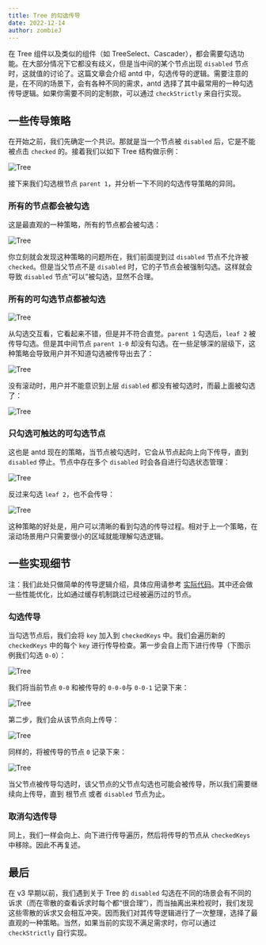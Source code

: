 ```yaml
---
title: Tree 的勾选传导
date: 2022-12-14
author: zombieJ
---
```


在 Tree 组件以及类似的组件（如 TreeSelect、Cascader），都会需要勾选功能。在大部分情况下它都没有歧义，但是当中间的某个节点出现 `disabled` 节点时，这就值的讨论了。这篇文章会介绍 antd 中，勾选传导的逻辑。需要注意的是，在不同的场景下，会有各种不同的需求，antd 选择了其中最常用的一种勾选传导逻辑。如果你需要不同的定制款，可以通过 `checkStrictly` 来自行实现。

## 一些传导策略

在开始之前，我们先确定一个共识。那就是当一个节点被 `disabled` 后，它是不能被点击 `checked` 的。接着我们以如下 Tree 结构做示例：

![Tree](https://mdn.alipayobjects.com/huamei_7uahnr/afts/img/A*eMq8S7Pq0lQAAAAAAAAAAAAADrJ8AQ/original)

接下来我们勾选根节点 `parent 1`，并分析一下不同的勾选传导策略的异同。

### 所有的节点都会被勾选

这是最直观的一种策略，所有的节点都会被勾选：

![Tree](https://mdn.alipayobjects.com/huamei_7uahnr/afts/img/A*QQp-R4EMteAAAAAAAAAAAAAADrJ8AQ/original)

你立刻就会发现这种策略的问题所在，我们前面提到过 `disabled` 节点不允许被 `checked`。但是当父节点不是 `disabled` 时，它的子节点会被强制勾选。这样就会导致 `disabled` 节点“可以”被勾选，显然不合理。

### 所有的可勾选节点都被勾选

![Tree](https://mdn.alipayobjects.com/huamei_7uahnr/afts/img/A*BzrZRbT1gCEAAAAAAAAAAAAADrJ8AQ/original)

从勾选交互看，它看起来不错，但是并不符合直觉。`parent 1` 勾选后，`leaf 2` 被传导勾选。但是其中间节点 `parent 1-0` 却没有勾选。在一些足够深的层级下，这种策略会导致用户并不知道勾选被传导出去了：

![Tree](https://mdn.alipayobjects.com/huamei_7uahnr/afts/img/A*3mHLQZvTgWsAAAAAAAAAAAAADrJ8AQ/original)

没有滚动时，用户并不能意识到上层 `disabled` 都没有被勾选时，而最上面被勾选了：

![Tree](https://mdn.alipayobjects.com/huamei_7uahnr/afts/img/A*xTqPQbdX6B0AAAAAAAAAAAAADrJ8AQ/original)

### 只勾选可触达的可勾选节点

这也是 antd 现在的策略，当节点被勾选时，它会从节点起向上向下传导，直到 `disabled` 停止。节点中存在多个 `disabled` 时会各自进行勾选状态管理：

![Tree](https://mdn.alipayobjects.com/huamei_7uahnr/afts/img/A*EIK0Rbq92CMAAAAAAAAAAAAADrJ8AQ/original)

反过来勾选 `leaf 2`，也不会传导：

![Tree](https://mdn.alipayobjects.com/huamei_7uahnr/afts/img/A*Ytr9SrJUvD4AAAAAAAAAAAAADrJ8AQ/original)

这种策略的好处是，用户可以清晰的看到勾选的传导过程。相对于上一个策略，在滚动场景用户只需要很小的区域就能理解勾选逻辑。

## 一些实现细节

注：我们此处只做简单的传导逻辑介绍，具体应用请参考 [实际代码](https://github.com/react-component/tree/blob/62e0bf0b91d86b6e42fee69870ada9a4640b6c6f/src/utils/conductUtil.ts)。其中还会做一些性能优化，比如通过缓存机制跳过已经被遍历过的节点。

### 勾选传导

当勾选节点后，我们会将 `key` 加入到 `checkedKeys` 中。我们会遍历新的 `checkedKeys` 中的每个 `key` 进行传导检查。第一步会自上而下进行传导（下图示例我们勾选 `0-0`）：

![Tree](https://mdn.alipayobjects.com/huamei_7uahnr/afts/img/A*30UnR60SSD8AAAAAAAAAAAAADrJ8AQ/original)

我们将当前节点 `0-0` 和被传导的 `0-0-0`与 `0-0-1` 记录下来：

![Tree](https://mdn.alipayobjects.com/huamei_7uahnr/afts/img/A*jo7wQZVX9S0AAAAAAAAAAAAADrJ8AQ/original)

第二步，我们会从该节点向上传导：

![Tree](https://mdn.alipayobjects.com/huamei_7uahnr/afts/img/A*k5hoSKM1OMYAAAAAAAAAAAAADrJ8AQ/original)

同样的，将被传导的节点 `0` 记录下来：

![Tree](https://mdn.alipayobjects.com/huamei_7uahnr/afts/img/A*yqBETbq8ugQAAAAAAAAAAAAADrJ8AQ/original)

当父节点被传导勾选时，该父节点的父节点勾选也可能会被传导，所以我们需要继续向上传导，直到 根节点 或者 `disabled` 节点为止。

### 取消勾选传导

同上，我们一样会向上、向下进行传导遍历，然后将传导的节点从 `checkedKeys` 中移除。因此不再复述。

## 最后

在 v3 早期以前，我们遇到关于 Tree 的 `disabled` 勾选在不同的场景会有不同的诉求（而在零散的查看诉求时每个都“很合理”），而当抽离出来检视时，我们发现这些零散的诉求又会相互冲突。因而我们对其传导逻辑进行了一次整理，选择了最直观的一种策略。当然，如果当前的实现不满足需求时，你可以通过 `checkStrictly` 自行实现。
